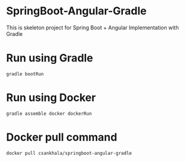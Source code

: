 # SpringBoot-Angular-Gradle
This is skeleton project for Spring Boot + Angular Implementation with Gradle

# Run using Gradle
```
gradle bootRun
```

# Run using Docker
```
gradle assemble docker dockerRun
```

# Docker pull command
```
docker pull csankhala/springboot-angular-gradle
```
